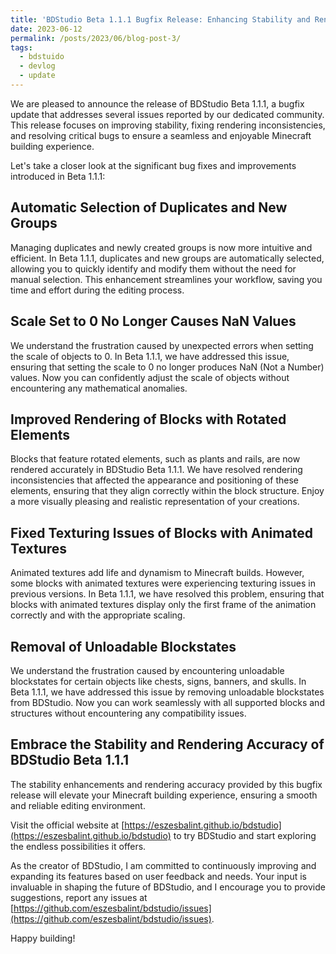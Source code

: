 ```yaml
---
title: 'BDStudio Beta 1.1.1 Bugfix Release: Enhancing Stability and Rendering Accuracy'
date: 2023-06-12
permalink: /posts/2023/06/blog-post-3/
tags:
  - bdstuido
  - devlog
  - update
---
```


We are pleased to announce the release of BDStudio Beta 1.1.1, a bugfix update that addresses several issues reported by our dedicated community. This release focuses on improving stability, fixing rendering inconsistencies, and resolving critical bugs to ensure a seamless and enjoyable Minecraft building experience.

Let's take a closer look at the significant bug fixes and improvements introduced in Beta 1.1.1:

## Automatic Selection of Duplicates and New Groups

Managing duplicates and newly created groups is now more intuitive and efficient. In Beta 1.1.1, duplicates and new groups are automatically selected, allowing you to quickly identify and modify them without the need for manual selection. This enhancement streamlines your workflow, saving you time and effort during the editing process.

## Scale Set to 0 No Longer Causes NaN Values

We understand the frustration caused by unexpected errors when setting the scale of objects to 0. In Beta 1.1.1, we have addressed this issue, ensuring that setting the scale to 0 no longer produces NaN (Not a Number) values. Now you can confidently adjust the scale of objects without encountering any mathematical anomalies.

## Improved Rendering of Blocks with Rotated Elements

Blocks that feature rotated elements, such as plants and rails, are now rendered accurately in BDStudio Beta 1.1.1. We have resolved rendering inconsistencies that affected the appearance and positioning of these elements, ensuring that they align correctly within the block structure. Enjoy a more visually pleasing and realistic representation of your creations.

## Fixed Texturing Issues of Blocks with Animated Textures

Animated textures add life and dynamism to Minecraft builds. However, some blocks with animated textures were experiencing texturing issues in previous versions. In Beta 1.1.1, we have resolved this problem, ensuring that blocks with animated textures display only the first frame of the animation correctly and with the appropriate scaling.

## Removal of Unloadable Blockstates

We understand the frustration caused by encountering unloadable blockstates for certain objects like chests, signs, banners, and skulls. In Beta 1.1.1, we have addressed this issue by removing unloadable blockstates from BDStudio. Now you can work seamlessly with all supported blocks and structures without encountering any compatibility issues.

## Embrace the Stability and Rendering Accuracy of BDStudio Beta 1.1.1

The stability enhancements and rendering accuracy provided by this bugfix release will elevate your Minecraft building experience, ensuring a smooth and reliable editing environment.

Visit the official website at [https://eszesbalint.github.io/bdstudio](https://eszesbalint.github.io/bdstudio) to try BDStudio and start exploring the endless possibilities it offers.

As the creator of BDStudio, I am committed to continuously improving and expanding its features based on user feedback and needs. Your input is invaluable in shaping the future of BDStudio, and I encourage you to provide suggestions, report any issues at [https://github.com/eszesbalint/bdstudio/issues](https://github.com/eszesbalint/bdstudio/issues).

Happy building!